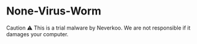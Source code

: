 # None-Virus-Worm
 Caution ⚠ This is a trial malware by Neverkoo. We are not responsible if it damages your computer.
